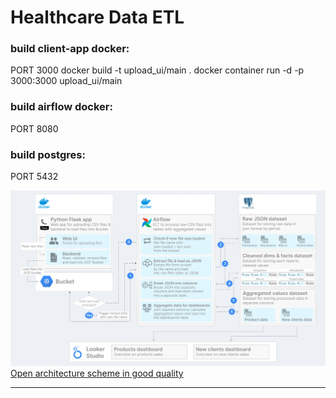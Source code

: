# Healthcare Data ETL

### build client-app docker: 
PORT 3000
docker build -t upload_ui/main .
docker container run -d -p 3000:3000 upload_ui/main

### build airflow docker: 
PORT 8080

### build postgres: 
PORT 5432


<img src="./architecture-scheme.png"/>
<a href="https://raw.githubusercontent.com/steven-kollo/healthcare-data-etl/main/architecture-scheme.png">Open architecture scheme in good quality</a>
<hr>

